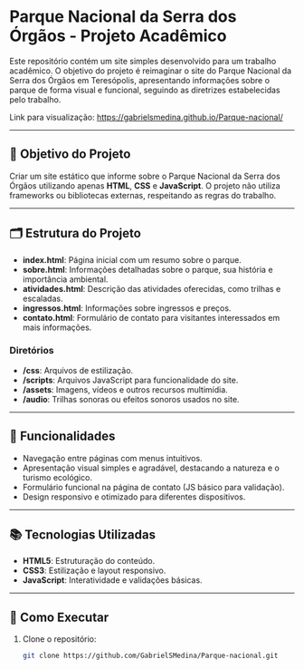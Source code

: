 # Parque Nacional da Serra dos Órgãos - Projeto Acadêmico

Este repositório contém um site simples desenvolvido para um trabalho acadêmico. O objetivo do projeto é reimaginar o site do Parque Nacional da Serra dos Órgãos em Teresópolis, apresentando informações sobre o parque de forma visual e funcional, seguindo as diretrizes estabelecidas pelo trabalho.

Link para visualização: https://gabrielsmedina.github.io/Parque-nacional/

---

## 🎯 **Objetivo do Projeto**

Criar um site estático que informe sobre o Parque Nacional da Serra dos Órgãos utilizando apenas **HTML**, **CSS** e **JavaScript**. O projeto não utiliza frameworks ou bibliotecas externas, respeitando as regras do trabalho.

---

## 🗂️ **Estrutura do Projeto**

- **index.html**: Página inicial com um resumo sobre o parque.
- **sobre.html**: Informações detalhadas sobre o parque, sua história e importância ambiental.
- **atividades.html**: Descrição das atividades oferecidas, como trilhas e escaladas.
- **ingressos.html**: Informações sobre ingressos e preços.
- **contato.html**: Formulário de contato para visitantes interessados em mais informações.

### Diretórios

- **/css**: Arquivos de estilização.
- **/scripts**: Arquivos JavaScript para funcionalidade do site.
- **/assets**: Imagens, vídeos e outros recursos multimídia.
- **/audio**: Trilhas sonoras ou efeitos sonoros usados no site.

---

## 🚀 **Funcionalidades**

- Navegação entre páginas com menus intuitivos.
- Apresentação visual simples e agradável, destacando a natureza e o turismo ecológico.
- Formulário funcional na página de contato (JS básico para validação).
- Design responsivo e otimizado para diferentes dispositivos.

---

## 📚 **Tecnologias Utilizadas**

- **HTML5**: Estruturação do conteúdo.
- **CSS3**: Estilização e layout responsivo.
- **JavaScript**: Interatividade e validações básicas.

---

## 📖 **Como Executar**

1. Clone o repositório:
   ```bash
   git clone https://github.com/GabrielSMedina/Parque-nacional.git

